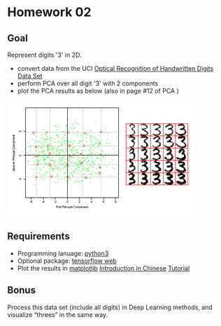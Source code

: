 # Homework 02
  
## Goal

Represent digits '3' in 2D.

+  convert data from the UCI [Optical Recognition of Handwritten Digits Data Set](http://archive.ics.uci.edu/ml/datasets/Optical+Recognition+of+Handwritten+Digits)
+ perform PCA over all digit '3' with 2 components
+ plot the PCA results as below (also in page #12 of PCA  )

![Visualiation of '3'](img/3.png)

## Requirements

+ Programming lanuage: [python3](https://docs.python.org/3/tutorial/)
+ Optional package: [tensorflow web](https://www.tensorflow.org/)
+ Plot the results in [matplotlib](http://matplotlib.org/) [Introduction in Chinese](http://www.ibm.com/developerworks/cn/linux/l-matplotlib/index.html) [Tutorial](http://www.ast.uct.ac.za/~sarblyth/pythonGuide/PythonPlottingBeginnersGuide.pdf)

## Bonus
Process this data set (include all digits) in Deep Learning methods, and visualize “threes” in the same way.

